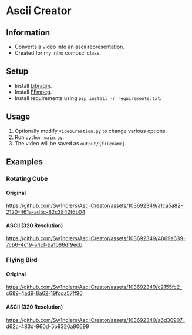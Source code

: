 # Ascii Creator

## Information

- Converts a video into an ascii representation.
- Created for my intro compsci class.

## Setup

- Install [Libraqm](https://github.com/HOST-Oman/libraqm).  
- Install [FFmpeg](https://ffmpeg.org/).  
- Install requirements using `pip install -r requirements.txt`.  

## Usage

1. Optionally modify `videoCreation.py` to change various options.
2. Run `python main.py`.
3. The video will be saved as `output/{filename}`.

## Examples

### Rotating Cube

#### Original

https://github.com/Sw1ndlers/AsciiCreator/assets/103692349/a1ca5a82-2120-461a-ad5c-82c3842f6b04

#### ASCII (320 Resolution)

https://github.com/Sw1ndlers/AsciiCreator/assets/103692349/4069a639-7cb6-4c19-a4cf-ba1b66df9ecb

### Flying Bird

#### Original

https://github.com/Sw1ndlers/AsciiCreator/assets/103692349/c2155fc2-c689-4ad9-8a62-19fcda57ff96

#### ASCII (320 Resolution)

https://github.com/Sw1ndlers/AsciiCreator/assets/103692349/a6d30907-d62c-483d-960d-5b9326a90699



